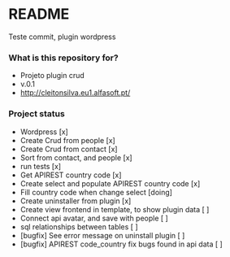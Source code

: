 # README #

Teste commit, plugin wordpress

### What is this repository for? ###

* Projeto plugin crud
* v.0.1
* http://cleitonsilva.eu1.alfasoft.pt/

### Project status ###
* Wordpress [x]
* Create Crud from people  [x]
* Create Crud from contact [x]
* Sort from contact, and people [x]
* run tests [x]
* Get APIREST country code [x]
* Create select and populate APIREST country code [x]
* Fill country code when change select [doing]
* Create uninstaller from plugin [x]
* Create view frontend in template, to show plugin data [ ]
* Connect api avatar, and save with people [ ]
* sql relationships between tables [ ]
* [bugfix] See error message on uninstall plugin [ ]
* [bugfix] APIREST code_country fix bugs found in api data [ ]